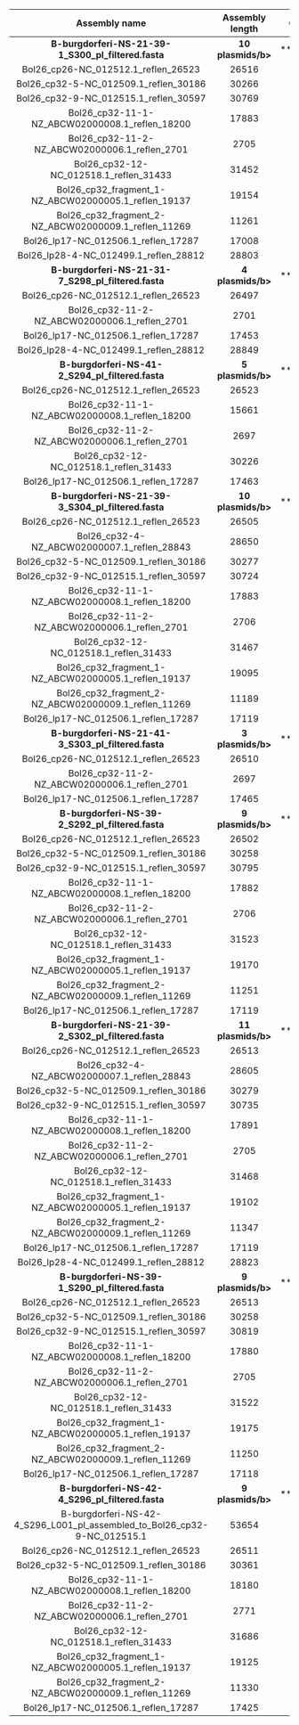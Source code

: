 |                                          Assembly name                                           |      Assembly length       |Coverage to reference (>75%)|            N? %            |          RYMKSW %          |           HBVD %           |            - %             |
|:------------------------------------------------------------------------------------------------:|:--------------------------:|:--------------------------:|:--------------------------:|:--------------------------:|:--------------------------:|:--------------------------:|
|                      <b>B-burgdorferi-NS-21-39-1_S300_pl_filtered.fasta</b>                      |     <b>10 plasmids/b>      | ************************** | ************************** | ************************** | ************************** | ************************** |
|                               Bol26_cp26-NC_012512.1_reflen_26523                                |           26516            |             81             |           18.71            |            0.0             |            0.0             |            0.0             |
|                              Bol26_cp32-5-NC_012509.1_reflen_30186                               |           30266            |             84             |           16.53            |            1.8             |            0.13            |            0.0             |
|                              Bol26_cp32-9-NC_012515.1_reflen_30597                               |           30769            |             89             |           11.08            |            2.44            |            0.1             |            0.0             |
|                          Bol26_cp32-11-1-NZ_ABCW02000008.1_reflen_18200                          |           17883            |             76             |           22.62            |            2.39            |            0.16            |            0.0             |
|                          Bol26_cp32-11-2-NZ_ABCW02000006.1_reflen_2701                           |            2705            |             87             |           13.57            |            2.85            |            0.07            |            0.0             |
|                              Bol26_cp32-12-NC_012518.1_reflen_31433                              |           31452            |             81             |            19.4            |            1.41            |            0.09            |            0.0             |
|                       Bol26_cp32_fragment_1-NZ_ABCW02000005.1_reflen_19137                       |           19154            |             83             |           16.98            |            1.59            |            0.08            |            0.0             |
|                       Bol26_cp32_fragment_2-NZ_ABCW02000009.1_reflen_11269                       |           11261            |             86             |           13.46            |            2.18            |            0.05            |            0.0             |
|                               Bol26_lp17-NC_012506.1_reflen_17287                                |           17008            |             76             |           22.53            |            0.19            |            0.0             |            0.0             |
|                              Bol26_lp28-4-NC_012499.1_reflen_28812                               |           28803            |             87             |           13.09            |            1.09            |            0.0             |            0.0             |
|                      <b>B-burgdorferi-NS-21-31-7_S298_pl_filtered.fasta</b>                      |      <b>4 plasmids/b>      | ************************** | ************************** | ************************** | ************************** | ************************** |
|                               Bol26_cp26-NC_012512.1_reflen_26523                                |           26497            |             97             |            2.71            |            0.0             |            0.0             |            0.0             |
|                          Bol26_cp32-11-2-NZ_ABCW02000006.1_reflen_2701                           |            2701            |             87             |           13.07            |            0.7             |            0.11            |            0.0             |
|                               Bol26_lp17-NC_012506.1_reflen_17287                                |           17453            |             88             |           12.49            |            0.34            |            0.0             |            0.0             |
|                              Bol26_lp28-4-NC_012499.1_reflen_28812                               |           28849            |            100             |            0.24            |            1.08            |            0.03            |            0.0             |
|                       <b>B-burgdorferi-NS-41-2_S294_pl_filtered.fasta</b>                        |      <b>5 plasmids/b>      | ************************** | ************************** | ************************** | ************************** | ************************** |
|                               Bol26_cp26-NC_012512.1_reflen_26523                                |           26523            |             76             |           24.24            |            0.0             |            0.0             |            0.0             |
|                          Bol26_cp32-11-1-NZ_ABCW02000008.1_reflen_18200                          |           15661            |             76             |           12.02            |            2.23            |            0.17            |            0.0             |
|                          Bol26_cp32-11-2-NZ_ABCW02000006.1_reflen_2701                           |            2697            |             86             |            13.5            |            1.3             |            0.15            |            0.0             |
|                              Bol26_cp32-12-NC_012518.1_reflen_31433                              |           30226            |             75             |           22.35            |            2.33            |            0.08            |            0.0             |
|                               Bol26_lp17-NC_012506.1_reflen_17287                                |           17463            |             87             |           13.97            |            0.04            |            0.0             |            0.0             |
|                      <b>B-burgdorferi-NS-21-39-3_S304_pl_filtered.fasta</b>                      |     <b>10 plasmids/b>      | ************************** | ************************** | ************************** | ************************** | ************************** |
|                               Bol26_cp26-NC_012512.1_reflen_26523                                |           26505            |             85             |            14.8            |            0.11            |            0.0             |            0.0             |
|                           Bol26_cp32-4-NZ_ABCW02000007.1_reflen_28843                            |           28650            |             80             |           19.68            |            2.53            |            0.1             |            0.0             |
|                              Bol26_cp32-5-NC_012509.1_reflen_30186                               |           30277            |             83             |           17.13            |            2.18            |            0.07            |            0.0             |
|                              Bol26_cp32-9-NC_012515.1_reflen_30597                               |           30724            |             89             |           11.34            |            2.49            |            0.08            |            0.0             |
|                          Bol26_cp32-11-1-NZ_ABCW02000008.1_reflen_18200                          |           17883            |             84             |           14.74            |            2.78            |            0.17            |            0.0             |
|                          Bol26_cp32-11-2-NZ_ABCW02000006.1_reflen_2701                           |            2706            |             87             |           13.64            |            2.73            |            0.07            |            0.0             |
|                              Bol26_cp32-12-NC_012518.1_reflen_31433                              |           31467            |             82             |            18.5            |            1.92            |            0.08            |            0.0             |
|                       Bol26_cp32_fragment_1-NZ_ABCW02000005.1_reflen_19137                       |           19095            |             84             |           15.59            |            1.79            |            0.06            |            0.0             |
|                       Bol26_cp32_fragment_2-NZ_ABCW02000009.1_reflen_11269                       |           11189            |             86             |           13.71            |            1.35            |            0.09            |            0.0             |
|                               Bol26_lp17-NC_012506.1_reflen_17287                                |           17119            |             91             |            8.4             |            0.19            |            0.0             |            0.0             |
|                      <b>B-burgdorferi-NS-21-41-3_S303_pl_filtered.fasta</b>                      |      <b>3 plasmids/b>      | ************************** | ************************** | ************************** | ************************** | ************************** |
|                               Bol26_cp26-NC_012512.1_reflen_26523                                |           26510            |             94             |            6.13            |            0.13            |            0.0             |            0.0             |
|                          Bol26_cp32-11-2-NZ_ABCW02000006.1_reflen_2701                           |            2697            |             86             |            13.5            |            1.22            |            0.11            |            0.0             |
|                               Bol26_lp17-NC_012506.1_reflen_17287                                |           17465            |             90             |           10.77            |            0.41            |            0.0             |            0.0             |
|                       <b>B-burgdorferi-NS-39-2_S292_pl_filtered.fasta</b>                        |      <b>9 plasmids/b>      | ************************** | ************************** | ************************** | ************************** | ************************** |
|                               Bol26_cp26-NC_012512.1_reflen_26523                                |           26502            |             87             |           12.77            |            0.0             |            0.0             |            0.0             |
|                              Bol26_cp32-5-NC_012509.1_reflen_30186                               |           30258            |             80             |           19.79            |            1.34            |            0.13            |            0.0             |
|                              Bol26_cp32-9-NC_012515.1_reflen_30597                               |           30795            |             87             |           13.49            |            2.33            |            0.07            |            0.0             |
|                          Bol26_cp32-11-1-NZ_ABCW02000008.1_reflen_18200                          |           17882            |             77             |           22.11            |            1.82            |            0.11            |            0.0             |
|                          Bol26_cp32-11-2-NZ_ABCW02000006.1_reflen_2701                           |            2706            |             87             |           13.64            |            2.73            |            0.07            |            0.0             |
|                              Bol26_cp32-12-NC_012518.1_reflen_31433                              |           31523            |             78             |           22.36            |            1.78            |            0.1             |            0.0             |
|                       Bol26_cp32_fragment_1-NZ_ABCW02000005.1_reflen_19137                       |           19170            |             81             |           19.39            |            3.44            |            0.08            |            0.0             |
|                       Bol26_cp32_fragment_2-NZ_ABCW02000009.1_reflen_11269                       |           11251            |             87             |            13.3            |            0.77            |            0.05            |            0.0             |
|                               Bol26_lp17-NC_012506.1_reflen_17287                                |           17119            |             91             |            8.4             |            0.19            |            0.0             |            0.0             |
|                      <b>B-burgdorferi-NS-21-39-2_S302_pl_filtered.fasta</b>                      |     <b>11 plasmids/b>      | ************************** | ************************** | ************************** | ************************** | ************************** |
|                               Bol26_cp26-NC_012512.1_reflen_26523                                |           26513            |             93             |            6.63            |            0.02            |            0.0             |            0.0             |
|                           Bol26_cp32-4-NZ_ABCW02000007.1_reflen_28843                            |           28605            |             76             |           23.08            |            1.62            |            0.1             |            0.0             |
|                              Bol26_cp32-5-NC_012509.1_reflen_30186                               |           30279            |             83             |           17.09            |            2.34            |            0.12            |            0.0             |
|                              Bol26_cp32-9-NC_012515.1_reflen_30597                               |           30735            |             89             |           10.98            |            3.06            |            0.07            |            0.0             |
|                          Bol26_cp32-11-1-NZ_ABCW02000008.1_reflen_18200                          |           17891            |             79             |           19.72            |            3.53            |            0.16            |            0.0             |
|                          Bol26_cp32-11-2-NZ_ABCW02000006.1_reflen_2701                           |            2705            |             87             |           13.57            |            2.85            |            0.07            |            0.0             |
|                              Bol26_cp32-12-NC_012518.1_reflen_31433                              |           31468            |             81             |           19.58            |            2.25            |            0.07            |            0.0             |
|                       Bol26_cp32_fragment_1-NZ_ABCW02000005.1_reflen_19137                       |           19102            |             84             |           15.66            |            1.52            |            0.06            |            0.0             |
|                       Bol26_cp32_fragment_2-NZ_ABCW02000009.1_reflen_11269                       |           11347            |             87             |           13.47            |            3.65            |            0.06            |            0.0             |
|                               Bol26_lp17-NC_012506.1_reflen_17287                                |           17119            |             91             |            8.4             |            0.21            |            0.0             |            0.0             |
|                              Bol26_lp28-4-NC_012499.1_reflen_28812                               |           28823            |             99             |            1.31            |            1.04            |            0.01            |            0.0             |
|                       <b>B-burgdorferi-NS-39-1_S290_pl_filtered.fasta</b>                        |      <b>9 plasmids/b>      | ************************** | ************************** | ************************** | ************************** | ************************** |
|                               Bol26_cp26-NC_012512.1_reflen_26523                                |           26513            |             93             |            6.63            |            0.02            |            0.0             |            0.0             |
|                              Bol26_cp32-5-NC_012509.1_reflen_30186                               |           30258            |             80             |           19.73            |            1.55            |            0.12            |            0.0             |
|                              Bol26_cp32-9-NC_012515.1_reflen_30597                               |           30819            |             87             |           13.63            |            2.22            |            0.11            |            0.0             |
|                          Bol26_cp32-11-1-NZ_ABCW02000008.1_reflen_18200                          |           17880            |             77             |           22.09            |            1.3             |            0.13            |            0.0             |
|                          Bol26_cp32-11-2-NZ_ABCW02000006.1_reflen_2701                           |            2705            |             87             |           13.57            |            2.85            |            0.07            |            0.0             |
|                              Bol26_cp32-12-NC_012518.1_reflen_31433                              |           31522            |             78             |            22.3            |            1.47            |            0.11            |            0.0             |
|                       Bol26_cp32_fragment_1-NZ_ABCW02000005.1_reflen_19137                       |           19175            |             81             |           19.44            |            3.61            |            0.08            |            0.0             |
|                       Bol26_cp32_fragment_2-NZ_ABCW02000009.1_reflen_11269                       |           11250            |             87             |           13.29            |            0.77            |            0.05            |            0.0             |
|                               Bol26_lp17-NC_012506.1_reflen_17287                                |           17118            |             91             |            8.4             |            0.19            |            0.0             |            0.0             |
|                       <b>B-burgdorferi-NS-42-4_S296_pl_filtered.fasta</b>                        |      <b>9 plasmids/b>      | ************************** | ************************** | ************************** | ************************** | ************************** |
|             B-burgdorferi-NS-42-4_S296_L001_pl_assembled_to_Bol26_cp32-9-NC_012515.1             |           53654            |             0              |            9.78            |            0.76            |            0.1             |            0.0             |
|                               Bol26_cp26-NC_012512.1_reflen_26523                                |           26511            |             82             |           17.54            |            0.0             |            0.0             |            0.0             |
|                              Bol26_cp32-5-NC_012509.1_reflen_30186                               |           30361            |             83             |            17.8            |            1.91            |            0.2             |            0.0             |
|                          Bol26_cp32-11-1-NZ_ABCW02000008.1_reflen_18200                          |           18180            |             79             |            21.1            |            1.26            |            0.24            |            0.0             |
|                          Bol26_cp32-11-2-NZ_ABCW02000006.1_reflen_2701                           |            2771            |            103             |            0.07            |            2.13            |            0.51            |            0.0             |
|                              Bol26_cp32-12-NC_012518.1_reflen_31433                              |           31686            |             83             |           17.63            |            1.54            |            0.14            |            0.0             |
|                       Bol26_cp32_fragment_1-NZ_ABCW02000005.1_reflen_19137                       |           19125            |             79             |           20.62            |            1.98            |            0.16            |            0.0             |
|                       Bol26_cp32_fragment_2-NZ_ABCW02000009.1_reflen_11269                       |           11330            |             89             |            11.8            |            1.38            |            0.13            |            0.0             |
|                               Bol26_lp17-NC_012506.1_reflen_17287                                |           17425            |             98             |            2.58            |            0.5             |            0.04            |            0.0             |
